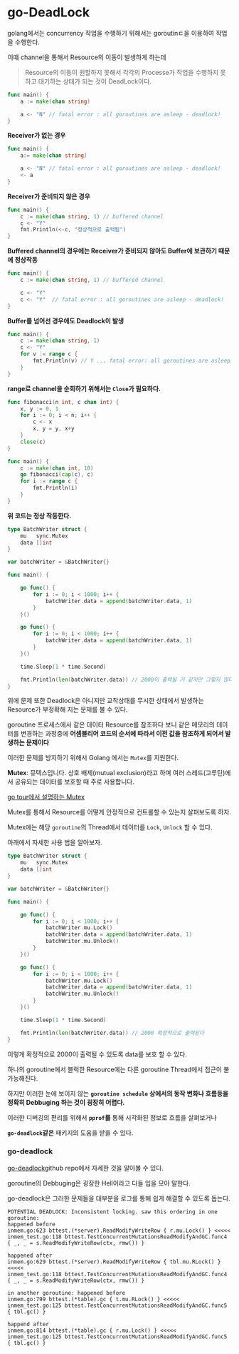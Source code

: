 # go-DeadLock

golang에서는 concurrency 작업을 수행하기 위해서는 goroutinㄷ을 이용하여 작업을 수행한다.

이떄 channel을 통해서 Resource의 이동이 발생하게 하는데

> Resource의 이동이 원할하지 못해서 각각의 Processe가 작업을 수행하지 못하고 대기하는 상태가 되는 것이 DeadLock이다.

```go
func main() {
    a := make(chan string)

    a <- "N" // fatal error : all goroutines are asleep - deadlock!
}
```

**Receiver가 없는 경우**

```go
func main() {
    a:= make(chan string)

    a <- "N" // fatal error : all goroutines are asleep - deadlock!
    <- a 
}
```

**Receiver가 준비되지 않은 경우**

```go
func main() {
    c := make(chan string, 1) // buffered channel
    c <- "Y"
    fmt.Println(<-c, "정상적으로 출력됨") 
}
```

**Buffered channel의 경우에는 Receiver가 준비되지 않아도 Buffer에 보관하기 때문에 정상작동**

```go
func main() {
    c := make(chan string, 1) // buffered channel 

    c <- "Y"
    c <- "Y"  // fatal error : all goroutines are asleep - deadlock!
}
```

**Buffer를 넘어선 경우에도 Deadlock이 발생**

```go
func main() {
    c := make(chan string, 1)
    c <- "Y"
    for v := range c {
        fmt.Println(v) // Y ... fatal error: all goroutines are asleep - deadlock!
    }
}
```

**range로 channel을 순회하기 위해서는 `Close`가 필요하다.**

```go
func fibonacci(n int, c chan int) {
	x, y := 0, 1
	for i := 0; i < n; i++ {
		c <- x
		x, y = y, x+y
	}
	close(c)
}

func main() {
	c := make(chan int, 10)
	go fibonacci(cap(c), c)
	for i := range c {
		fmt.Println(i)
	}
}
```

**위 코드는 정상 작동한다.**

```go
type BatchWriter struct {
	mu   sync.Mutex
	data []int
}

var batchWriter = &BatchWriter{}

func main() {

	go func() {
		for i := 0; i < 1000; i++ {
			batchWriter.data = append(batchWriter.data, 1)
		}
	}()

	go func() {
		for i := 0; i < 1000; i++ {
			batchWriter.data = append(batchWriter.data, 1) 
		}
	}()

	time.Sleep(1 * time.Second)

	fmt.Println(len(batchWriter.data)) // 2000이 출력될 거 같지만 그렇지 않다. 정확한 출력이 나오지 않을때가 많다
}
```

위에 문제 또한 Deadlock은 아니지만 교착상태를 무시한 상태에서 발생하는 Resource가 부정확해 지는 문제를 볼 수 있다.

goroutine 프로세스에서 같은 데이터 Resource를 참조하다 보니 같은 메모리의 데이터를 변경하는 과정중에 **어셈블리어 코드의 순서에 따라서 이전 값을 참조하게 되어서 발생하는 문제이다**


이러한 문제를 방지하기 위해서 Golang 에서는 `Mutex`를 지원한다.

**Mutex**: 뮤텍스입니다. 상호 배제(mutual exclusion)라고 하며 여러 스레드(고루틴)에서 공유되는 데이터를 보호할 때 주로 사용합니다.

[go tour에서 설명하는 Mutex](https://go-tour-ko.appspot.com/concurrency/9)


Mutex를 통해서 Resource를 어떻게 안정적으로 컨트롤할 수 있는지 살펴보도록 하자.

Mutex에는 해당 `goroutine`의 Thread에서 데이터를 `Lock`, `Unlock` 할 수 있다.

아래에서 자세한 사용 법을 알아보자.

```go
type BatchWriter struct {
	mu   sync.Mutex
	data []int
}

var batchWriter = &BatchWriter{}

func main() {

	go func() {
		for i := 0; i < 1000; i++ {
            batchWriter.mu.Lock()
			batchWriter.data = append(batchWriter.data, 1)
            batchWriter.mu.Unlock()
		}
	}()

	go func() {
		for i := 0; i < 1000; i++ {
            batchWriter.mu.Lock()
			batchWriter.data = append(batchWriter.data, 1) 
			batchWriter.mu.Unlock()
		}
	}()

	time.Sleep(1 * time.Second)

	fmt.Println(len(batchWriter.data)) // 2000 확정적으로 출력된다
}
```

이렇게 확정적으로 2000이 출력될 수 있도록 data를 보호 할 수 있다.

하나의 goroutine에서 블럭한 Resource에는 다른 goroutine Thread에서 접근이 불가능해진다.

하지만 이러한 눈에 보이지 않는 **`goroutine schedule` 상에서의 동작 변화나 흐름등을 정확히 Debbuging 하는 것이 굉장히 어렵다.**

이러한 디버깅의 편리를 위해서 **`pprof`를** 통해 시각화된 정보로 흐름을 살펴보거나

**`go-deadlock`같은** 패키지의 도움을 받을 수 있다.

### go-deadlock

[go-deadlock](https://github.com/sasha-s/go-deadlock)github repo에서 자세한 것을 알아볼 수 있다.

goroutine의 Debbuging은 굉장한 Hell이라고 다들 입을 모아 말한다.

go-deadlock은 그러한 문제들을 대부분을 로그를 통해 쉽게 해결할 수 있도록 돕는다.

```
POTENTIAL DEADLOCK: Inconsistent locking. saw this ordering in one goroutine:
happened before
inmem.go:623 bttest.(*server).ReadModifyWriteRow { r.mu.Lock() } <<<<<
inmem_test.go:118 bttest.TestConcurrentMutationsReadModifyAndGC.func4 { _, _ = s.ReadModifyWriteRow(ctx, rmw()) }

happened after
inmem.go:629 bttest.(*server).ReadModifyWriteRow { tbl.mu.RLock() } <<<<<
inmem_test.go:118 bttest.TestConcurrentMutationsReadModifyAndGC.func4 { _, _ = s.ReadModifyWriteRow(ctx, rmw()) }

in another goroutine: happened before
inmem.go:799 bttest.(*table).gc { t.mu.RLock() } <<<<<
inmem_test.go:125 bttest.TestConcurrentMutationsReadModifyAndGC.func5 { tbl.gc() }

happend after
inmem.go:814 bttest.(*table).gc { r.mu.Lock() } <<<<<
inmem_test.go:125 bttest.TestConcurrentMutationsReadModifyAndGC.func5 { tbl.gc() }
```